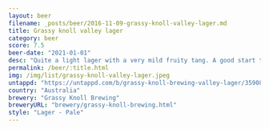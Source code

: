 ```yaml
---
layout: beer
filename: _posts/beer/2016-11-09-grassy-knoll-valley-lager.md
title: Grassy knoll valley lager
category: beer
score: 7.5
beer-date: "2021-01-01"
desc: "Quite a light lager with a very mild fruity tang. A good start to the drinking day and a nice beer for by the pool"
permalink: /beer/:title.html
img: /img/list/grassy-knoll-valley-lager.jpeg
untappd: "https://untappd.com/b/grassy-knoll-brewing-valley-lager/3590801"
country: "Australia"
brewery: "Grassy Knoll Brewing"
breweryURL: "brewery/grassy-knoll-brewing.html"
style: "Lager - Pale"
---
```

